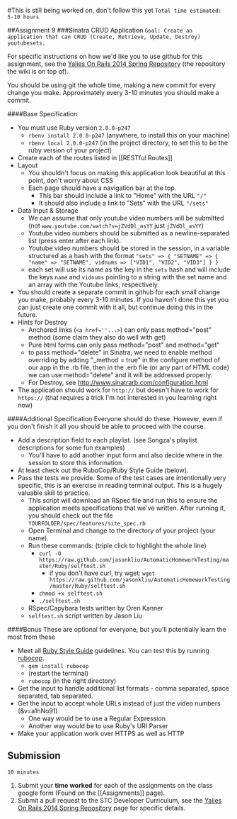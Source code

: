 #This is still being worked on, don't follow this yet
`Total time estimated: 5-10 hours`

##Assignment 9
###Sinatra CRUD Application
`Goal: Create an application that can CRUD (Create, Retrieve, Update, Destroy) youtubesets.`

For specific instructions on how we'd like you to use github for this assignment, see the [Yalies On Rails 2014 Spring Repository](https://github.com/yale-stc-developer-curriculum/Yalies-On-Rails-2014-Spring/) (the repository the wiki is on top of).

You should be using git the whole time, making a new commit for every change you make. Approximately every 3-10 minutes you should make a commit.

####Base Specification
  - You must use Ruby version `2.0.0-p247`
    - `rbenv install 2.0.0-p247` (anywhere, to install this on your machine) 
    - `rbenv local 2.0.0-p247` (in the project directory, to set this to be the ruby version of your project)
  - Create each of the routes listed in [[RESTful Routes]]
  - Layout
    - You shouldn't focus on making this application look beautiful at this point, don't worry about CSS
    - Each page should have a navigation bar at the top.
      - This bar should include a link to "Home" with the URL `"/"`
      - It should also include a link to "Sets" with the URL `"/sets"`
  - Data Input & Storage
    - We can assume that only youtube video numbers will be submitted (not `www.youtube.com/watch?v=jZVdDl_asYY` just `jZVdDl_asYY`)
    - Youtube video numbers should be submitted as a newline-separated list (press enter after each link).
    - Youtube video numbers should be stored in the session, in a variable structured as a hash with the format `"sets" => { "SETNAME" => { "name" => "SETNAME", vidnums => ["VID1", "VID2", "VID3"] } }`
    - each set will use its name as the key in the `sets` hash and will include the keys `name` and `vidnums` pointing to a string with the set name and an array with the Youtube links, respectively.
  - You should create a separate commit in github for each small change you make, probably every 3-10 minutes. If you haven't done this yet you can just create one commit with it all, but continue doing this in the future.
  - Hints for Destroy
    - Anchored links (`<a href=''...>`) can only pass method="post" method (some claim they also do well with get)
    - Pure html forms can only pass method="post" and method="get"
    - to pass method="delete" in Sinatra, we need to enable method overriding by adding "_method = true" in the configure method of our app in the .rb file, then in the .erb file (or any part of HTML code) we can use method="delete" and it will be addressed properly.
    - For Destroy, see http://www.sinatrarb.com/configuration.html
  - The application should work for `http://` but doesn't have to work for `https://` (that requires a trick I'm not interested in you learning right now)

####Additional Specification
Everyone should do these. However, even if you don't finish it all you should be able to proceed with the course.
  - Add a description field to each playlist. (see Songza's playlist descriptions for some fun examples)
    - You'll have to add another input form and also decide where in the session to store this information.
  - At least check out the RuboCop/Ruby Style Guide (below).
  - Pass the tests we provide. Some of the test cases are intentionally very specific, this is an exercise in reading terminal output. This is a hugely valuable skill to practice.
    - This script will download an RSpec file and run this to ensure the application meets specifications that we've written. After running it, you should check out the file `YOURFOLDER/spec/features/site_spec.rb`
    - Open Terminal and change to the directory of your project (your name).
    - Run these commands: (triple click to highlight the whole line)
      - `curl -O https://raw.github.com/jasonkliu/AutomaticHomeworkTesting/master/Ruby/selftest.sh`
        - if you don't have curl, try wget: `wget https://raw.github.com/jasonkliu/AutomaticHomeworkTesting/master/Ruby/selftest.sh`
      - `chmod +x selftest.sh`
      - `./selftest.sh`
    - RSpec/Capybara tests written by Oren Kanner
    - `selftest.sh` script written by Jason Liu

####Bonus
These are optional for everyone, but you'll potentially learn the most from these
  - Meet all [Ruby Style Guide](https://github.com/bbatsov/ruby-style-guide) guidelines. You can test this by running [rubocop](https://github.com/bbatsov/rubocop).
    - `gem install rubocop`
    - (restart the terminal)
    - `rubocop` (in the right directory)
  - Get the input to handle additional list formats - comma separated, space separated, tab separated.
  - Get the input to accept whole URLs instead of just the video numbers (&v=a1hNo91)
    - One way would be to use a Regular Expression
    - Another way would be to use Ruby's URI Parser
  - Make your application work over HTTPS as well as HTTP

## Submission
`10 minutes`

1. Submit your **time worked** for each of the assignments on the class google form (Found on the [[Assignments]] page).
2. Submit a pull request to the STC Developer Curriculum, see the [Yalies On Rails 2014 Spring Repository](https://github.com/yale-stc-developer-curriculum/Yalies-On-Rails-2014-Spring/) page for specific details.